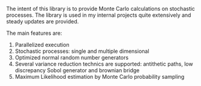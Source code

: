 <p>The intent of this library is to provide Monte Carlo calculations on stochastic processes. The library is used in my internal projects quite extensively and steady updates are provided.</p>

<p>The main features are:<br>
<ol>
<li> Parallelized execution </li>
<li> Stochastic processes: single and multiple dimensional </li>
<li> Optimized normal random number generators </li>
<li> Several variance reduction technics are supported: antithetic paths, low discrepancy Sobol generator and brownian bridge </li>
<li> Maximum Likelihood estimation by Monte Carlo probability sampling</li>
</ol>
</p>